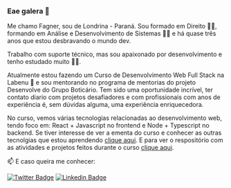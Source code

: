 ### Eae galera 👋

Me chamo Fagner, sou de Londrina - Paraná. Sou formado em Direito 👨‍⚖️, formando em Análise e Desenvolvimento de Sistemas 👨‍💻 e há quase três anos que estou desbravando o mundo dev.

Trabalho com suporte técnico, mas sou apaixonado por desenvolvimento e tenho estudado muito 📖💡.

Atualmente estou fazendo um Curso de Desenvolvimento Web Full Stack na Labenu 🧡 e sou mentorando no programa de mentorias do projeto Desenvolve do Grupo Boticário. Tem sido uma oportunidade incrível, ter contato diario com projetos desafiadores e com profissionais com anos de experiência é, sem dúvidas alguma, uma experiência enriquecedora. 

No curso, vemos várias tecnologias relacionadas ao desenvolvimento web, tendo foco em: React + Javascript no frontend e Node + Typescript no backend. Se tiver interesse de ver a ementa do curso e conhecer as outras tecnolgias que estou aprendendo [clique aqui](https://drive.google.com/file/d/1Z02L8X3cprASAHp6aPX3kw7mrYQ3YKVS/view). E para ver o respositório com as atividades e projetos feitos durante o curso [clique aqui](https://github.com/future4code/Fagner-Zulin).

📫 E caso queira me conhecer:

[![Twitter Badge](https://img.shields.io/badge/-Twitter-1ca0f1?style=flat-square&labelColor=1ca0f1&logo=twitter&logoColor=white&link=https://twitter.com/fagner_zulin)](https://twitter.com/fagner_zulin)
[![Linkedin Badge](https://img.shields.io/badge/-LinkedIn-blue?style=flat-square&logo=Linkedin&logoColor=white&link=https://www.linkedin.com/in/fagner-zulin/)](https://www.linkedin.com/in/fagner-zulin/)
